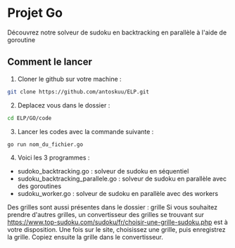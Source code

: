 # Projet Go

Découvrez notre solveur de sudoku en backtracking en parallèle à l'aide de goroutine

## Comment le lancer 

1) Cloner le github sur votre machine :

``` bash
git clone https://github.com/antoskuu/ELP.git
```

2) Deplacez vous dans le dossier :

``` bash
cd ELP/GO/code
```
3) Lancer les codes avec la commande suivante :

``` bash
go run nom_du_fichier.go
```
   
4) Voici les 3 programmes :

- sudoko_backtracking.go : solveur de sudoku en séquentiel
- sudoku_backtracking_parallele.go : solveur de sudoku en parallèle avec des goroutines
- sudoku_worker.go : solveur de sudoku en parallèle avec des workers

Des grilles sont aussi présentes dans le dossier : grille 
Si vous souhaitez prendre d'autres grilles, un convertisseur des grilles se trouvant sur https://www.top-sudoku.com/sudoku/fr/choisir-une-grille-sudoku.php est à votre disposition.
Une fois sur le site, choisissez une grille, puis enregistrez la grille. Copiez ensuite la grille dans le convertisseur. 
